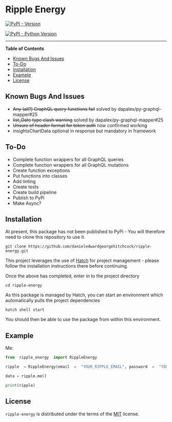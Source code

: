 # Ripple Energy

[![PyPI - Version](https://img.shields.io/pypi/v/ripple-energy.svg)](https://pypi.org/project/ripple-energy)

[![PyPI - Python Version](https://img.shields.io/pypi/pyversions/ripple-energy.svg)](https://pypi.org/project/ripple-energy)

-----

**Table of Contents**

 - [Known Bugs And Issues](#known-bugs-and-issues)
 - [To-Do](#to-do)  
 - [Installation](#installation)
 - [Example](#example)
 - [License](#license)

## Known Bugs And Issues

 - ~~Any (all?) GraphQL query functions fail~~ solved by dapalex/py-graphql-mapper#25
 - ~~list_Date type clash warning~~ solved by dapalex/py-graphql-mapper#25
 - ~~Unsure of header format for token auth~~ now confirmed working
 - insightsChartData optional in response but mandatory in framework

## To-Do

 - Complete function wrappers for all GraphQL queries
 - Complete function wrappers for all GraphQL mutations
 - Create function exceptions
 - Put functions into classes
 - Add linting
 - Create tests
 - Create build pipeline 
 - Publish to PyPi 
 - Make Async?

## Installation

At present, this package has not been published to PyPi - You will therefore need to clone this repository to use it.  

```console
git clone https://github.com/danieledwardgeorgehitchcock/ripple-energy.git
```
This project leverages the use of [Hatch](https://hatch.pypa.io/latest/) for project management - please follow the installation instructions there before continuing.

Once the above has completed, enter in to the project directory

```console
cd ripple-energy
```
As this package is managed by Hatch, you can start an environment which automatically pulls the project dependencies
  
  ```console
hatch shell start
```

You should then be able to use the package from within this environment.

## Example
Me:
  ```python
from  ripple_energy  import RippleEnergy

ripple  = RippleEnergy(email  =  "YOUR_RIPPLE_EMAIL", password  =  "YOUR_RIPPLE_PASSWORD")

data = ripple.me()

print(ripple)
```

## License

`ripple-energy` is distributed under the terms of the [MIT](https://spdx.org/licenses/MIT.html) license.